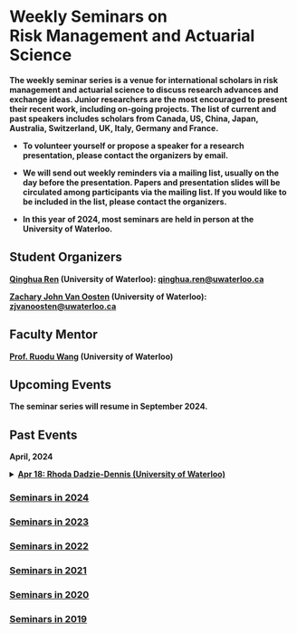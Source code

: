 # Weekly Seminars on <br/> Risk Management and Actuarial Science

<b>The weekly seminar series is a venue for international scholars in risk management and actuarial science to discuss research advances and exchange ideas. Junior researchers are the most encouraged to present their recent work, including on-going projects. The list of current and past speakers includes scholars from Canada, US, China, Japan, Australia, Switzerland, UK, Italy, Germany and France. </b>

* <b>To volunteer yourself or propose a speaker for a research presentation, please contact the organizers by email. </b>

* <b>We will send out weekly reminders via a mailing list, usually on the day before the presentation. Papers and presentation slides will be circulated among participants via the mailing list. If you would like to be included in the list, please contact the organizers.</b>

* <b>In this year of 2024, most seminars are held in person at the University of Waterloo.

## Student Organizers

<b>[Qinghua Ren](https://sas.uwaterloo.ca/~wang/pages/team.html) (University of Waterloo):
<a href="mailto:qinghua.ren@uwaterloo.ca">qinghua.ren@uwaterloo.ca</a></b>

<b>[Zachary John Van Oosten](https://sas.uwaterloo.ca/~wang/pages/team.html) (University of Waterloo):
<a href="mailto:zjvanoosten@uwaterloo.ca">zjvanoosten@uwaterloo.ca</a></b>
 


## Faculty Mentor
<b>[Prof. Ruodu Wang](http://sas.uwaterloo.ca/~wang/) (University of Waterloo) </b>


## Upcoming Events
<body>

<b>The seminar series will resume in September 2024.</b>



</body>


## Past Events

<body>

<b>April, 2024</b>

<details>
      <summary><u><b>Apr 18: Rhoda Dadzie-Dennis (University of Waterloo)  </b></u></summary>
        <ol>
          <blockquote>
            <p><b> Title: Portfolio decarbonization </b></p>
            <p><b> Speaker: Rhoda Dadzie-Dennis (PhD Candidate, University of Waterloo) </b></p>
            <p><b> Time:  15:00 - 16:00 pm, Apr 18, 2024 (Thu) </b></p>
            <p><b> Location: M3 3127 </b></p>
            <p><b> Abstract: Research by Deng et al.(2023) suggests that, amid the Russia-Ukraine conflict, stocks with higher transition risk demonstrated better performance, indicating an expected deceleration in the transition process. This trend was notably more significant in the US compared to Europe. Also, with the recent outperformance of the energy sector, there is a huge backlash from plan participants against pension plans that decide to divest. A recent example is the New York City Pension Funds being sued for divesting from fossil fuels. With the rise of the divestment movement and the escalation of climate-related demonstrations, managers of pension plans find themselves at a critical juncture. Some plan participants argue that the sole purpose of pension plans is to enhance the wealth of their participants. Meanwhile, others contend that the fiduciary duty of pension plans includes promoting sustainability. Additionally, some participants agree that the primary goal of plans is wealth maximization but emphasize that this objective extends beyond the short term to encompass long-term considerations. They argue that since there are policies incentivizing sustainability, investing in sustainable stocks becomes imperative. Pension plans now face a pivotal decision between optimizing short-term returns or divesting from carbon-intensive sectors. In this research, we conduct a numerical experiment that explores the different opinions of these pension plan participants. </b></p>
          </blockquote>
        </ol>
</details>  

</body>

### [<u>Seminars in 2024</u>](./2024.html)
 
### [<u>Seminars in 2023</u>](./2023.html)

### [<u>Seminars in 2022</u>](./2022.html)

### [<u>Seminars in 2021</u>](./2021.html)

### [<u>Seminars in 2020</u>](./2020.html)

### [<u>Seminars in 2019</u>](./2019.html)
